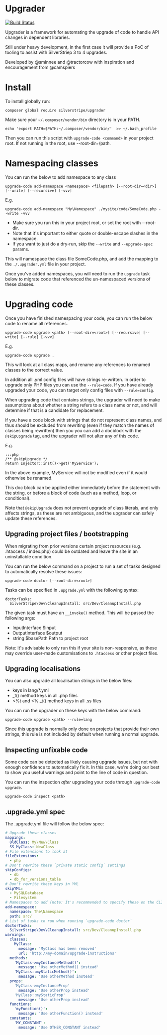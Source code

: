 # Upgrader

[![Build Status](https://travis-ci.org/silverstripe/silverstripe-upgrader.svg?branch=master)](https://travis-ci.org/silverstripe/silverstripe-upgrader)

Upgrader is a framework for automating the upgrade of code to handle API changes in dependent libraries.

Still under heavy development, in the first case it will provide a PoC of tooling to assist with SilverStriep 3 to 4 upgrades.

Developed by @sminnee and @tractorcow with inspiration and encouragement from @camspiers

# Install

To install globally run:

`composer global require silverstripe/upgrader`

Make sure your `~/.composer/vendor/bin` directory is in your PATH.

`echo 'export PATH=$PATH:~/.composer/vendor/bin/'  >> ~/.bash_profile`

Then you can run this script with `upgrade-code <command>` in your project root. If not running in the root,
use --root-dir=/path.

# Namespacing classes

You can run the below to add namespace to any class

`upgrade-code add-namespace <namespace> <filepath> [--root-dir=<dir>] [--write] [--recursive] [-vvv]`

E.g.

`upgrade-code add-namespace "My\Namespace" ./mysite/code/SomeCode.php --write -vvv`

* Make sure you run this in your project root, or set the root with --root-dir.
* Note that it's important to either quote or double-escape slashes in the namespace.
* If you want to just do a dry-run, skip the `--write` and `--upgrade-spec` params.

This will namespace the class file SomeCode.php, and add the mapping to the `./.upgrader.yml` file in your project.

Once you've added namespaces, you will need to run the `upgrade` task below to migrate code
that referenced the un-namespaced versions of these classes.

# Upgrading code

Once you have finished namespacing your code, you can run the below code to rename all references.

`upgrade-code upgrade <path> [--root-dir=<root>] [--recursive] [--write] [--rule] [-vvv]`

E.g.

`upgrade-code upgrade .`

This will look at all class maps, and rename any references to renamed classes to the correct value.

In addition all .yml config files will have strings re-written. In order to upgrade only PHP files
you can use the `--rule=code`. If you have already upgraded your code, you can target only
config files with `--rule=config`.

When upgrading code that contains strings, the upgrader will need to make assumptions about whether
a string refers to a class name or not, and will determine if that is a candidate for replacement.

If you have a code block with strings that do not represent class names, and thus should be excluded
from rewriting (even if they match the names of classes being rewritten) then you you can add a
docblock with the `@skipUpgrade` tag, and the upgrader will not alter any of this code.

E.g.

    :::php
    /** @skipUpgrade */
    return Injector::inst()->get('MyService');


In the above example, MyService will not be modified even if it would otherwise be renamed.
    
This doc block can be applied either immediately before the statement with the string, or
before a block of code (such as a method, loop, or conditional).

Note that `@skipUpgrade` does not prevent upgrade of class literals, and only affects strings,
as these are not ambiguous, and the upgrader can safely update these references.

## Upgrading project files / bootstrapping

When migrating from prior versions certain project resources (e.g. .htaccess / index.php)
could be outdated and leave the site in an uninstallable condition. 

You can run the below command on a project to run a set of tasks designed to automatically
resolve these issues:

```
upgrade-code doctor [--root-dir=<root>]
```

Tasks can be specified in `.upgrade.yml` with the following syntax:

```
doctorTasks:
  SilverStripe\Dev\CleanupInstall: src/Dev/CleanupInstall.php
```

The given task must have an `__invoke()` method. This will be passed the following args:

 - InputInterface $input
 - OutputInterface $output
 - string $basePath Path to project root

Note: It's advisable to only run this if your site is non-responsive, as these may override
user-made customisations to `.htaccess` or other project files.

## Upgrading localisations

You can also upgrade all localisation strings in the below files:

 - keys in lang/*.yml
 - _t() method keys in all .php files
 - <%t and <% _t() method keys in all .ss files
 
You can run the upgrader on these keys with the below command:

`upgrade-code upgrade <path> --rule=lang`

Since this upgrade is normally only done on projects that provide their own strings,
this rule is not included by default when running a normal upgrade.

## Inspecting unfixable code

Some code can be detected as likely causing upgrade issues,
but not with enough confidence to automatically fix it.
In this case, we're doing our best to show you useful warnings
and point to the line of code in question.

You can run the inspection *after* upgrading your code through `upgrade-code upgrade`.

`upgrade-code inspect <path>`

## .upgrade.yml spec

The .upgrade.yml file will follow the below spec:

```yaml
# Upgrade these classes
mappings:
  OldClass: My\New\Class
  SS_MyClass: NewClass
# File extensions to look at
fileExtensions:
  - php
# Don't rewrite these `private static config` settings
skipConfigs:
  - db
  - db_for_versions_table
# Don't rewrite these keys in YML
skipYML:
  - MySQLDatabase
  - Filesystem
# Namespaces to add (note: It's recommended to specify these on the CLI instead of via config file)
add-namespace:
  namespace: The\Namespace
  path: src/
# List of tasks to run when running `upgrade-code doctor`
doctorTasks:
  SilverStripe\Dev\CleanupInstall: src/Dev/CleanupInstall.php
warnings:
  classes:
    MyClass:
      message: 'MyClass has been removed'
      url: 'http://my-domain/upgrade-instructions'
  methods:
    'MyClass->myInstanceMethod()':
      message: 'Use otherMethod() instead'
    'MyClass::myStaticMethod()':
      message: 'Use otherMethod instead'
  props:
    'MyClass->myInstanceProp'
      message: 'Use otherProp instead'
    'MyClass::myStaticProp'
      message: 'Use otherProp instead'
  functions:
    'myFunction()':
      message: 'Use otherFunction() instead'
  constants:
    'MY_CONSTANT':
      message: 'Use OTHER_CONSTANT instead'
```
